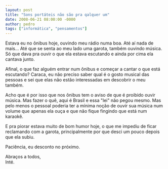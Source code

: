 ```yaml
---
layout: post
title: "Sons portáteis não são pra qalquer um"
date: 2008-06-21 08:00:00 -0000
author: pedro
tags: ["informática", "pensamentos"]
---
```

Estava eu no ônibus hoje, ouvindo meu rádio numa boa. Até aí nada de mais... Até que se senta ao meu lado uma garota, também ouvindo música. Só que dava pra ouvir o que ela estava escutando e ainda por cima ela cantava junto.

Afinal, o que faz alguém entrar num ônibus e começar a cantar o que está escutando? Caraca, eu não preciso saber qual é o gosto musical das pessoas e sei que elas não estão interessadas em descobrir o meu também.

Acho que é por isso que nos ônibus tem o aviso de que é proibido ouvir música. Mas fazer o quê, aqui é Brasil e essa "lei" não pegou mesmo. Mas pelo menos o pessoal poderia ter a mínima noção de ouvir sua música num volume que apenas ela ouça e que não fique fingindo que está num karaokê.

E pra piorar estava muito de bom humor hoje, o que me impediu de ficar reclamando com a garota, principalmente por que desci um pouco depois que ela subiu.

Paciência, eu desconto no próximo.

Abraços a todos,  
Inté.
